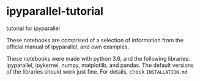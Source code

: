 # ipyparallel-tutorial
tutorial for ipyparallel

These notebooks are comprised of a selection of information from the official manual of ipyparallel, and own examples.

These notebooks were made with python 3.6, and the following libraries: ipyparallel, ipykernel, numpy, matplotlib, and pandas.
The default versions of the libraries should work just fine.
For details, check ```INSTALLATION.md```
